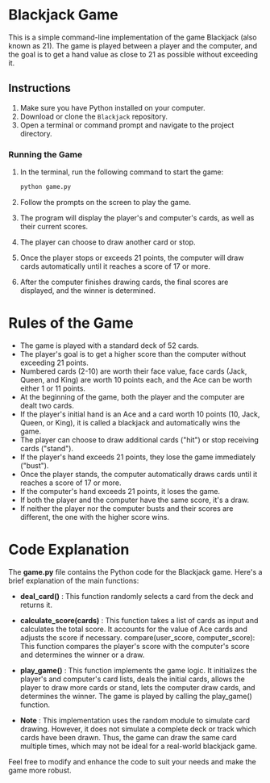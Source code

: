 # Blackjack Game

This is a simple command-line implementation of the game Blackjack (also known as 21). The game is played between a player and the computer, and the goal is to get a hand value as close to 21 as possible without exceeding it.

## Instructions

1. Make sure you have Python installed on your computer.
2. Download or clone the `Blackjack` repository.
3. Open a terminal or command prompt and navigate to the project directory.

### Running the Game

1. In the terminal, run the following command to start the game:

   ```bash
   python game.py

1. Follow the prompts on the screen to play the game.
2. The program will display the player's and computer's cards, as well as their current scores.
3. The player can choose to draw another card or stop.
4. Once the player stops or exceeds 21 points, the computer will draw cards automatically until it reaches a score of 17 or more.
5. After the computer finishes drawing cards, the final scores are displayed, and the winner is determined.

# Rules of the Game
+ The game is played with a standard deck of 52 cards.
+ The player's goal is to get a higher score than the computer without exceeding 21 points.
+ Numbered cards (2-10) are worth their face value, face cards (Jack, Queen, and King) are worth 10 points each, and the Ace can be worth either 1 or 11 points.
+ At the beginning of the game, both the player and the computer are dealt two cards.
+ If the player's initial hand is an Ace and a card worth 10 points (10, Jack, Queen, or King), it is called a blackjack and automatically wins the game.
+ The player can choose to draw additional cards ("hit") or stop receiving cards ("stand").
+ If the player's hand exceeds 21 points, they lose the game immediately ("bust").
+ Once the player stands, the computer automatically draws cards until it reaches a score of 17 or more.
+ If the computer's hand exceeds 21 points, it loses the game.
+ If both the player and the computer have the same score, it's a draw.
+ If neither the player nor the computer busts and their scores are different, the one with the higher score wins.

# Code Explanation
The **game.py** file contains the Python code for the Blackjack game. Here's a brief explanation of the main functions:

+ **deal_card()** : This function randomly selects a card from the deck and returns it.

+ **calculate_score(cards)** : This function takes a list of cards as input and calculates the total score. It accounts for the value of Ace cards and adjusts the score if necessary.
compare(user_score, computer_score): This function compares the player's score with the computer's score and determines the winner or a draw.

+ **play_game()** : This function implements the game logic. It initializes the player's and computer's card lists, deals the initial cards, allows the player to draw more cards or stand, lets the computer draw cards, and determines the winner.
The game is played by calling the play_game() function.

+ **Note** : This implementation uses the random module to simulate card drawing. However, it does not simulate a complete deck or track which cards have been drawn. Thus, the game can draw the same card multiple times, which may not be ideal for a real-world blackjack game.

Feel free to modify and enhance the code to suit your needs and make the game more robust.
